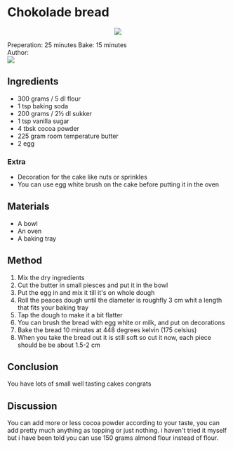# Chokolade bread
<p align="center">
<img src=chokoladeBread.jpg  />
</p>

Preperation: 25 minutes Bake: 15 minutes  
Author:  
<a href="https://discord.com"><img src="https://img.shields.io/badge/Discord-Eden%237480-25?style=for-the-badge&logo=discord" /> </a>  

## Ingredients
* 300 grams / 5 dl flour
* 1 tsp baking soda
* 200 grams / 2½ dl sukker
* 1 tsp vanilla sugar
* 4 tbsk cocoa powder
* 225 gram room temperature butter
* 2 egg

### Extra
* Decoration for the cake like nuts or sprinkles
* You can use egg white brush on the cake before putting it in the oven

## Materials
* A bowl
* An oven
* A baking tray

## Method
1. Mix the dry ingredients
2. Cut the butter in small piesces and put it in the bowl
3. Put the egg in and mix it till it's on whole dough
4. Roll the peaces dough until the diameter is roughfly 3 cm whit a length that fits your baking tray
5. Tap the dough to make it a bit flatter
6. You can brush the bread with egg white or milk, and put on decorations
7. Bake the bread 10 minutes at 448 degrees kelvin (175 celsius)
8. When you take the bread out it is still soft so cut it now, each piece should be be about 1.5-2 cm

## Conclusion
You have lots of small well tasting cakes congrats

## Discussion
You can add more or less cocoa powder according to your taste, you can add pretty much anything as topping or just nothing. i haven't tried it myself but i have been told you can use 150 grams almond flour instead of flour.
